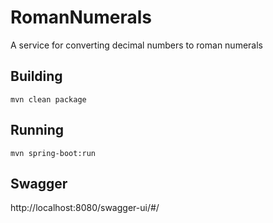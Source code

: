 # RomanNumerals
A service for converting decimal numbers to roman numerals

## Building
```mvn clean package```

## Running
```mvn spring-boot:run```

## Swagger
http://localhost:8080/swagger-ui/#/
